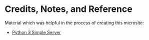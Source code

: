 # Credits, Notes, and Reference

Material which was helpful in the process of creating this microsite:

  + [Python 3 Simple Server](https://stackoverflow.com/a/17351115/670433)
